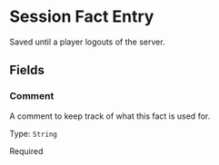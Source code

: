 # Session Fact Entry

Saved until a player logouts of the server.

## Fields


### Comment
A comment to keep track of what this fact is used for.

Type: `String`

Required
